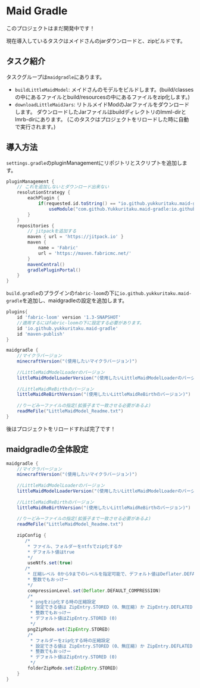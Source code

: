 # Maid Gradle
このプロジェクトはまだ開発中です！

現在導入しているタスクはメイドさんのjarダウンロードと、zipビルドです。

## タスク紹介
タスクグループは`maidgradle`にあります。

- `buildLittleMaidModel`: メイドさんのモデルをビルドします。(build/classesの中にあるファイルとbuild/resourcesの中にあるファイルをzip化します。)
- `downloadLittleMaidJars`: リトルメイドModのJarファイルをダウンロードします。
ダウンロードしたJarファイルはbuildディレクトリのlmml-dirとlmrb-dirにあります。
(このタスクはプロジェクトをリロードした時に自動で実行されます。)

## 導入方法

`settings.gradle`のpluginManagementにリポジトリとスクリプトを追加します。 
```gradle
pluginManagement {
    // これを追加しないとダウンロード出来ない
    resolutionStrategy {
        eachPlugin {
            if(requested.id.toString() == "io.github.yukkuritaku.maid-gradle")
                useModule("com.github.Yukkuritaku.maid-gradle:io.github.yukkuritaku.maid-gradle.gradle.plugin:使いたいバージョン")
        }
    }
    repositories {
        // jitpackを追加する
        maven { url = 'https://jitpack.io' }
        maven {
            name = 'Fabric'
            url = 'https://maven.fabricmc.net/'
        }
        mavenCentral()
        gradlePluginPortal()
    }
}
```
`build.gradle`のプラグインの`fabric-loom`の下に`io.github.yukkuritaku.maid-gradle`を追加し、maidgradleの設定を追加します。
```gradle
plugins{
    id 'fabric-loom' version '1.3-SNAPSHOT'
    //適用するにはfabric-loomの下に設定する必要があります。
    id 'io.github.yukkuritaku.maid-gradle'
    id 'maven-publish'
}

maidgradle {
    //マイクラバージョン
    minecraftVersion("(使用したいマイクラバージョン)")
    
    //LittleMaidModelLoaderのバージョン
    littleMaidModelLoaderVersion("(使用したいLittleMaidModelLoaderのバージョン)")
    
    //LittleMaidReBirthのバージョン
    littleMaidReBirthVersion("(使用したいLittleMaidReBirthのバージョン)")
    
    //りーどみーファイルの指定(拡張子まで一致させる必要があるよ)
    readMeFile("LittleMaidModel_Readme.txt")
}
```
後はプロジェクトをリロードすれば完了です！

## maidgradleの全体設定

```gradle
maidgradle {
    //マイクラバージョン
    minecraftVersion("(使用したいマイクラバージョン)")
    
    //LittleMaidModelLoaderのバージョン
    littleMaidModelLoaderVersion("(使用したいLittleMaidModelLoaderのバージョン)")
    
    //LittleMaidReBirthのバージョン
    littleMaidReBirthVersion("(使用したいLittleMaidReBirthのバージョン)")
    
    //りーどみーファイルの指定(拡張子まで一致させる必要があるよ)
    readMeFile("LittleMaidModel_Readme.txt")
    
    zipConfig {
       /*
        * ファイル、フォルダーをntfsでzip化するか
        * デフォルト値はtrue
        */
        useNtfs.set(true)
       /*
        * 圧縮レベル 0から9までのレベルを指定可能で、デフォルト値はDeflater.DEFAULT_COMPRESSION (-1)
        * 整数でもおっけー
        */
        compressionLevel.set(Deflater.DEFAULT_COMPRESSION)
        /*
         * pngをzip化する時の圧縮設定
         * 設定できる値は ZipEntry.STORED (0、無圧縮) か ZipEntry.DEFLATED (8、可逆圧縮)
         * 整数でもおっけー
         * デフォルト値はZipEntry.STORED (0)
         */
        pngZipMode.set(ZipEntry.STORED)
        /*
         * フォルダーをzip化する時の圧縮設定
         * 設定できる値は ZipEntry.STORED (0、無圧縮) か ZipEntry.DEFLATED (8、可逆圧縮)
         * 整数でもおっけー
         * デフォルト値はZipEntry.STORED (0)
         */
        folderZipMode.set(ZipEntry.STORED)
    }
}
```
